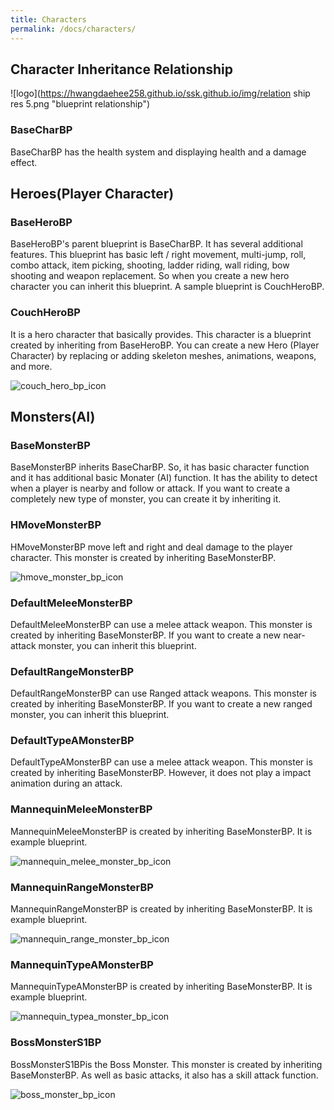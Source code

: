 ```yaml
---
title: Characters
permalink: /docs/characters/
---
```


## Character Inheritance Relationship

![logo](https://hwangdaehee258.github.io/ssk.github.io/img/relation ship res 5.png "blueprint relationship")

### BaseCharBP

BaseCharBP has the health system and displaying health and a damage effect.

## Heroes(Player Character)
### BaseHeroBP

BaseHeroBP's parent blueprint is BaseCharBP. It has several additional features. 
This blueprint has basic left / right movement, multi-jump, roll, combo attack, item picking, shooting, ladder riding, wall riding, bow shooting and weapon replacement.
 So when you create a new hero character you can inherit this blueprint. A sample blueprint is CouchHeroBP.
 
### CouchHeroBP


It is a hero character that basically provides. This character is a blueprint created by inheriting from BaseHeroBP. You can create a new Hero (Player Character) by replacing or adding skeleton meshes, animations, weapons, and more.

![couch_hero_bp_icon](https://hwangdaehee258.github.io/ssk.github.io/img/couch_hero_bp_icon.png "CouchHeroBP")

## Monsters(AI)

### BaseMonsterBP

BaseMonsterBP inherits BaseCharBP. So, it has basic character function and it has additional basic Monater (AI) function. It has the ability to detect when a player is nearby and follow or attack.
If you want to create a completely new type of monster, you can create it by inheriting it.

### HMoveMonsterBP

HMoveMonsterBP move left and right and deal damage to the player character. This monster is created by inheriting BaseMonsterBP.

![hmove_monster_bp_icon](https://hwangdaehee258.github.io/ssk.github.io/img/hmove_monster_bp_icon.png "HMoveMonsterBP")

### DefaultMeleeMonsterBP

DefaultMeleeMonsterBP can use a melee attack weapon. This monster is created by inheriting BaseMonsterBP. If you want to create a new near-attack monster, you can inherit this blueprint.

### DefaultRangeMonsterBP

DefaultRangeMonsterBP can use Ranged attack weapons. This monster is created by inheriting BaseMonsterBP. If you want to create a new ranged monster, you can inherit this blueprint.

### DefaultTypeAMonsterBP

DefaultTypeAMonsterBP can use a melee attack weapon. This monster is created by inheriting BaseMonsterBP. However, it does not play a impact animation during an attack.

### MannequinMeleeMonsterBP

MannequinMeleeMonsterBP is created by inheriting BaseMonsterBP.
It is example blueprint.

![mannequin_melee_monster_bp_icon](https://hwangdaehee258.github.io/ssk.github.io/img/mannequin_melee_monster_bp_icon.png "MannequinMeleeMonsterBP")

### MannequinRangeMonsterBP

MannequinRangeMonsterBP is created by inheriting BaseMonsterBP.
It is example blueprint.

![mannequin_range_monster_bp_icon](https://hwangdaehee258.github.io/ssk.github.io/img/mannequin_range_monster_bp_icon.png "MannequinRangeMonsterBP")

### MannequinTypeAMonsterBP

MannequinTypeAMonsterBP is created by inheriting BaseMonsterBP.
It is example blueprint.

![mannequin_typea_monster_bp_icon](https://hwangdaehee258.github.io/ssk.github.io/img/mannequin_typea_monster_bp_icon.png "MannequinTypeAMonsterBP")

### BossMonsterS1BP

BossMonsterS1BPis the Boss Monster. This monster is created by inheriting BaseMonsterBP. As well as basic attacks, it also has a skill attack function.

![boss_monster_bp_icon](https://hwangdaehee258.github.io/ssk.github.io/img/boss_monster_bp_icon.png "BossMonsterBP")


